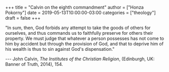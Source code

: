 +++
title = "Calvin on the eighth commandment"
author = ["Honza Pokorny"]
date = 2019-05-13T10:00:00-03:00
categories = ["theology"]
draft = false
+++

"In sum, then, God forbids any attempt to take the goods of others for
ourselves, and thus commands us to faithfully preserve for others their
property.  We must judge that whatever a person possesses has not come to him by
accident but through the provision of God, and that to deprive him of his wealth
is thus to sin against God's dispensation."

--- John Calvin, _The Institutes of the Christian Religion_, (Edinburgh, UK:
Banner of Truth, 2014), 154.
